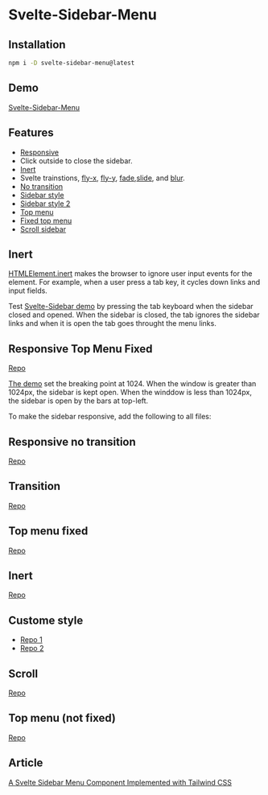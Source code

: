 # Svelte-Sidebar-Menu

## Installation

```sh
npm i -D svelte-sidebar-menu@latest
```

## Demo

[Svelte-Sidebar-Menu](https://svelte-sidebar.vercel.app/)

## Features

- [Responsive](https://svelte-sidebar.vercel.app/responsive/top-fix)
- Click outside to close the sidebar.
- [Inert](https://svelte-sidebar.vercel.app/inert)
- Svelte trainstions, [fly-x](https://svelte-sidebar.vercel.app/transitions/fly-x), [fly-y](https://svelte-sidebar.vercel.app/transitions/fly-y), [fade](https://svelte-sidebar.vercel.app/transitions/fade),[slide](https://svelte-sidebar.vercel.app/transitions/slide), and [blur](https://svelte-sidebar.vercel.app/responsive-transition/blur).
- [No transition](https://svelte-sidebar.vercel.app/responsive-no-transition/top-fix)
- [Sidebar style](https://svelte-sidebar.vercel.app/sidebar-custom-style)
- [Sidebar style 2](https://svelte-sidebar.vercel.app/multi-custom-style)
- [Top menu](https://svelte-sidebar.vercel.app/sidebar-topmenu)
- [Fixed top menu](https://svelte-sidebar.vercel.app/fixed-menu)
- [Scroll sidebar](https://svelte-sidebar.vercel.app/scroll-sidebar)

## Inert

[HTMLElement.inert](https://developer.mozilla.org/en-US/docs/Web/API/HTMLElement/inert) makes the browser to ignore user input events for the element. For example, when a user press a tab key, it cycles down links and input fields.

Test [Svelte-Sidebar demo](https://svelte-sidebar.vercel.app/inert) by pressing the tab keyboard when the sidebar closed and opened. When the sidebar is closed, the tab ignores the sidebar links and when it is open the tab goes throught the menu links.

## Responsive Top Menu Fixed

[Repo](https://github.com/shinokada/svelte-sidebar/tree/main/src/routes/responsive)

[The demo](https://svelte-sidebar.vercel.app/responsive/top-fix) set the breaking point at 1024. When the window is greater than 1024px, the sidebar is kept open. When the winddow is less than 1024px, the sidebar is open by the bars at top-left.

To make the sidebar responsive, add the following to all files:

## Responsive no transition

[Repo](https://github.com/shinokada/svelte-sidebar/tree/main/src/routes/responsive-no-transition)

## Transition

[Repo](https://github.com/shinokada/svelte-sidebar/tree/main/src/routes/transitions)

## Top menu fixed

[Repo](https://github.com/shinokada/svelte-sidebar/blob/main/src/routes/fixed-menu.svelte)

## Inert

[Repo](https://github.com/shinokada/svelte-sidebar/blob/main/src/routes/inert.svelte)

## Custome style

- [Repo 1](https://github.com/shinokada/svelte-sidebar/blob/main/src/routes/multi-custom-style.svelte)
- [Repo 2](https://github.com/shinokada/svelte-sidebar/blob/main/src/routes/sidebar-custom-style.svelte)

## Scroll

[Repo](https://github.com/shinokada/svelte-sidebar/blob/main/src/routes/scroll-sidebar.svelte)

## Top menu (not fixed)

[Repo](https://github.com/shinokada/svelte-sidebar/blob/main/src/routes/topmenu.svelte)

## Article

[A Svelte Sidebar Menu Component Implemented with Tailwind CSS](https://medium.com/mkdir-awesome/a-svelte-sidebar-menu-component-implemented-with-tailwind-css-c039b23010e)